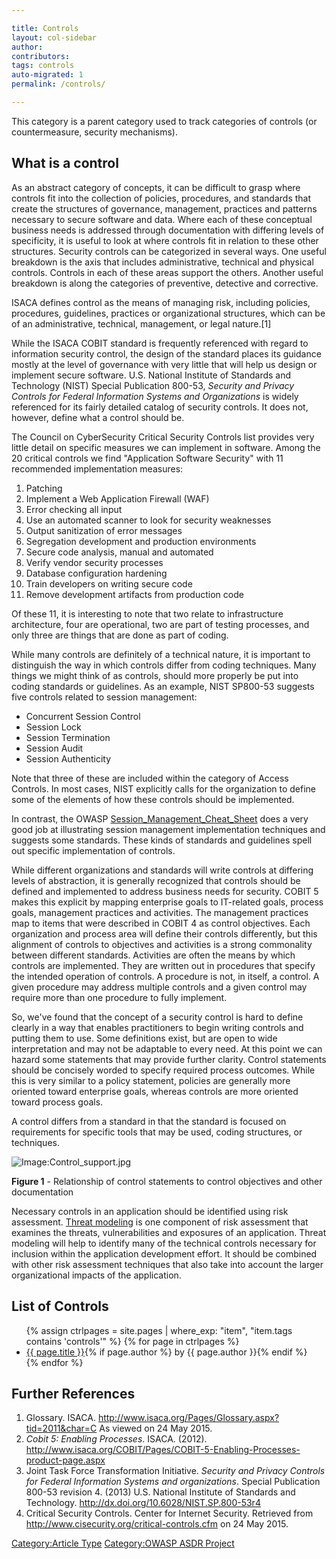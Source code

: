 ```yaml
---

title: Controls
layout: col-sidebar
author:
contributors:
tags: controls
auto-migrated: 1
permalink: /controls/

---
```


This category is a parent category used to track categories of controls
(or countermeasure, security mechanisms).

## What is a control

As an abstract category of concepts, it can be difficult to grasp where
controls fit into the collection of policies, procedures, and standards
that create the structures of governance, management, practices and
patterns necessary to secure software and data. Where each of these
conceptual business needs is addressed through documentation with
differing levels of specificity, it is useful to look at where controls
fit in relation to these other structures. Security controls can be
categorized in several ways. One useful breakdown is the axis that
includes administrative, technical and physical controls. Controls in
each of these areas support the others. Another useful breakdown is
along the categories of preventive, detective and corrective.

ISACA defines control as the means of managing risk, including policies,
procedures, guidelines, practices or organizational structures, which
can be of an administrative, technical, management, or legal
nature.\[1\]

While the ISACA COBIT standard is frequently referenced with regard to
information security control, the design of the standard places its
guidance mostly at the level of governance with very little that will
help us design or implement secure software. U.S. National Institute of
Standards and Technology (NIST) Special Publication 800-53, *Security
and Privacy Controls for Federal Information Systems and Organizations*
is widely referenced for its fairly detailed catalog of security
controls. It does not, however, define what a control should be.

The Council on CyberSecurity Critical Security Controls list provides
very little detail on specific measures we can implement in software.
Among the 20 critical controls we find "Application Software Security"
with 11 recommended implementation measures:

1.  Patching
2.  Implement a Web Application Firewall (WAF)
3.  Error checking all input
4.  Use an automated scanner to look for security weaknesses
5.  Output sanitization of error messages
6.  Segregation development and production environments
7.  Secure code analysis, manual and automated
8.  Verify vendor security processes
9.  Database configuration hardening
10. Train developers on writing secure code
11. Remove development artifacts from production code

Of these 11, it is interesting to note that two relate to infrastructure
architecture, four are operational, two are part of testing processes,
and only three are things that are done as part of coding.

While many controls are definitely of a technical nature, it is
important to distinguish the way in which controls differ from coding
techniques. Many things we might think of as controls, should more
properly be put into coding standards or guidelines. As an example, NIST
SP800-53 suggests five controls related to session management:

  - Concurrent Session Control
  - Session Lock
  - Session Termination
  - Session Audit
  - Session Authenticity

Note that three of these are included within the category of Access
Controls. In most cases, NIST explicitly calls for the organization to
define some of the elements of how these controls should be implemented.

In contrast, the OWASP
[Session_Management_Cheat_Sheet](Session_Management_Cheat_Sheet "wikilink")
does a very good job at illustrating session management implementation
techniques and suggests some standards. These kinds of standards and
guidelines spell out specific implementation of controls.

While different organizations and standards will write controls at
differing levels of abstraction, it is generally recognized that
controls should be defined and implemented to address business needs for
security. COBIT 5 makes this explicit by mapping enterprise goals to
IT-related goals, process goals, management practices and activities.
The management practices map to items that were described in COBIT 4 as
control objectives. Each organization and process area will define their
controls differently, but this alignment of controls to objectives and
activities is a strong commonality between different standards.
Activities are often the means by which controls are implemented. They
are written out in procedures that specify the intended operation of
controls. A procedure is not, in itself, a control. A given procedure
may address multiple controls and a given control may require more than
one procedure to fully implement.

So, we've found that the concept of a security control is hard to define
clearly in a way that enables practitioners to begin writing controls
and putting them to use. Some definitions exist, but are open to wide
interpretation and may not be adaptable to every need. At this point we
can hazard some statements that may provide further clarity. Control
statements should be concisely worded to specify required process
outcomes. While this is very similar to a policy statement, policies are
generally more oriented toward enterprise goals, whereas controls are
more oriented toward process goals.

A control differs from a standard in that the standard is focused on
requirements for specific tools that may be used, coding structures, or
techniques.

![Image:Control_support.jpg](Control_support.jpg
"Image:Control_support.jpg")

**Figure 1** - Relationship of control statements to control objectives
and other documentation

Necessary controls in an application should be identified using risk
assessment. [Threat modeling](Threat_modeling "wikilink") is one
component of risk assessment that examines the threats, vulnerabilities
and exposures of an application. Threat modeling will help to identify
many of the technical controls necessary for inclusion within the
application development effort. It should be combined with other risk
assessment techniques that also take into account the larger
organizational impacts of the application.

## List of Controls

<ul>
{% assign ctrlpages = site.pages | where_exp: "item", "item.tags contains 'controls'" %}
{% for page in ctrlpages %}
    <li><a href='/www-community{{ page.url }}'>{{ page.title }}</a>{% if page.author %} by {{ page.author }}{% endif %}</li>
{% endfor %}
</ul>

## Further References

1.  Glossary. ISACA.
    <http://www.isaca.org/Pages/Glossary.aspx?tid=2011&char=C> As viewed
    on 24 May 2015.
2.  *Cobit 5: Enabling Processes*. ISACA. (2012).
    <http://www.isaca.org/COBIT/Pages/COBIT-5-Enabling-Processes-product-page.aspx>
3.  Joint Task Force Transformation Initiative. *Security and Privacy
    Controls for Federal Information Systems and organizations*. Special
    Publication 800-53 revision 4. (2013) U.S. National Institute of
    Standards and Technology.
    <http://dx.doi.org/10.6028/NIST.SP.800-53r4>
4.  Critical Security Controls. Center for Internet Security. Retrieved
    from <http://www.cisecurity.org/critical-controls.cfm> on 24 May
    2015.

[Category:Article Type](Category:Article_Type "wikilink")
[Category:OWASP ASDR Project](Category:OWASP_ASDR_Project "wikilink")
